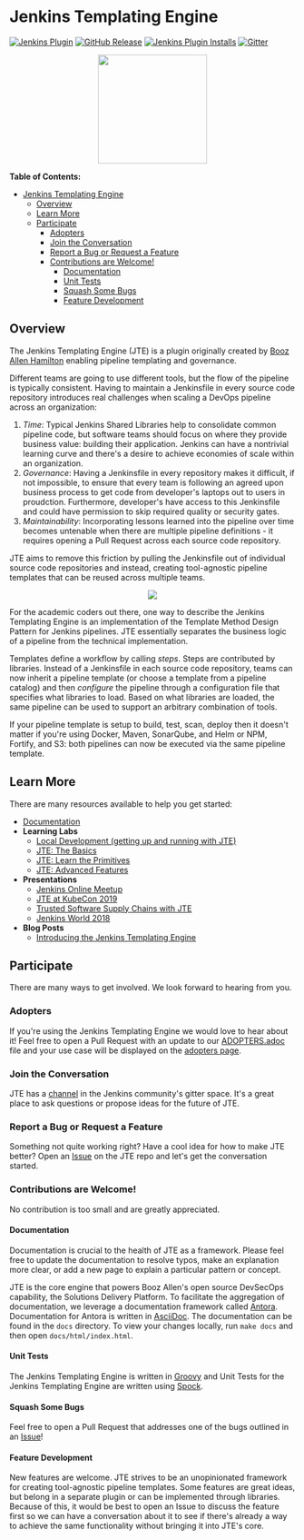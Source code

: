 # Jenkins Templating Engine

[![Jenkins Plugin](https://img.shields.io/jenkins/plugin/v/templating-engine.svg)](https://plugins.jenkins.io/templating-engine)
[![GitHub Release](https://img.shields.io/github/v/release/jenkinsci/templating-engine-plugin.svg?label=release)](https://github.com/jenkinsci/templating-engine-plugin/releases/latest)
[![Jenkins Plugin Installs](https://img.shields.io/jenkins/plugin/i/templating-engine.svg?color=blue)](https://plugins.jenkins.io/templating-engine)
[![Gitter](https://badges.gitter.im/jenkinsci/templating-engine-plugin.svg)](https://gitter.im/jenkinsci/templating-engine-plugin)

<div align="center">
   <img src="docs/modules/ROOT/images/jte.png" width="192">
</div>

**Table of Contents:**
- [Jenkins Templating Engine](#jenkins-templating-engine)
  - [Overview](#overview)
  - [Learn More](#learn-more)
  - [Participate](#participate)
    - [Adopters](#adopters)
    - [Join the Conversation](#join-the-conversation)
    - [Report a Bug or Request a Feature](#report-a-bug-or-request-a-feature)
    - [Contributions are Welcome!](#contributions-are-welcome)
      - [Documentation](#documentation)
      - [Unit Tests](#unit-tests)
      - [Squash Some Bugs](#squash-some-bugs)
      - [Feature Development](#feature-development)

## Overview

The Jenkins Templating Engine (JTE) is a plugin originally created by [Booz Allen Hamilton](https://www.boozallen.com/) enabling pipeline templating and governance.  

Different teams are going to use different tools, but the flow of the pipeline is typically consistent. Having to maintain a Jenkinsfile in every source code repository introduces real challenges when scaling a DevOps pipeline across an organization: 

1. *Time*:  Typical Jenkins Shared Libraries help to consolidate common pipeline code, but software teams should focus on where they provide business value: building their application.  Jenkins can have a nontrivial learning curve and there's a desire to achieve economies of scale within an organization. 
2. *Governance*: Having a Jenkinsfile in every repository makes it difficult, if not impossible, to ensure that every team is following an agreed upon business process to get code from developer's laptops out to users in proudction.  Furthermore, developer's have access to this Jenkinsfile and could have permission to skip required quality or security gates. 
3. *Maintainability*:  Incorporating lessons learned into the pipeline over time becomes untenable when there are multiple pipeline definitions - it requires opening a Pull Request across each source code repository. 

JTE aims to remove this friction by pulling the Jenkinsfile out of individual source code repositories and instead, creating tool-agnostic pipeline templates that can be reused across multiple teams. 

<div align="center">
   <img src="docs/modules/ROOT/images/jte.gif">
</div>

For the academic coders out there, one way to describe the Jenkins Templating Engine is an implementation of the Template Method Design Pattern for Jenkins pipelines.  JTE essentially separates the business logic of a pipeline from the technical implementation.  

Templates define a workflow by calling *steps*.  Steps are contributed by libraries. Instead of a Jenkinsfile in each source code repository, teams can now inherit a pipeline template (or choose a template from a pipeline catalog) and then *configure* the pipeline through a configuration file that specifies what libraries to load.  Based on what libraries are loaded, the same pipeline can be used to support an arbitrary combination of tools.  

If your pipeline template is setup to build, test, scan, deploy then it doesn't matter if you're using Docker, Maven, SonarQube, and Helm or NPM, Fortify, and S3: both pipelines can now be executed via the same pipeline template. 

## Learn More

There are many resources available to help you get started: 

- [Documentation](https://boozallen.github.io/sdp-docs/jte/1.7.1/index.html)
- **Learning Labs**
  - [Local Development (getting up and running with JTE)](https://boozallen.github.io/sdp-docs/learning-labs/1/local-development/index.html)
  - [JTE: The Basics](https://boozallen.github.io/sdp-docs/learning-labs/1/jte-the-basics/index.html)
  - [JTE: Learn the Primitives](https://boozallen.github.io/sdp-docs/learning-labs/1/jte-primitives/index.html)
  - [JTE: Advanced Features](https://boozallen.github.io/sdp-docs/learning-labs/1/jte-advanced-features/index.html)
- **Presentations**
  - [Jenkins Online Meetup](https://www.youtube.com/watch?v=pz_kPpb9C1w&feature=youtu.be)
  - [JTE at KubeCon 2019](https://www.youtube.com/watch?v=OClSwxhsspA)
  - [Trusted Software Supply Chains with JTE](https://www.youtube.com/watch?v=TMxUAi3XXOg&list=PLj6h78yzYM2MGKo_LNRA-lhxlNXwiDJDT&index=5&t=0s)
  - [Jenkins World 2018](https://www.youtube.com/watch?v=BM9Vmsh2iMI)
- **Blog Posts**
  - [Introducing the Jenkins Templating Engine](https://jenkins.io/blog/2019/05/09/templating-engine/)


## Participate 

There are many ways to get involved. We look forward to hearing from you. 

### Adopters 

If you're using the Jenkins Templating Engine we would love to hear about it!  Feel free to open a Pull Request with an update to our [ADOPTERS.adoc](https://github.com/jenkinsci/templating-engine-plugin/blob/master/docs/modules/ROOT/pages/ADOPTERS.adoc) file and your use case will be displayed on the [adopters page](https://boozallen.github.io/sdp-docs/jte/1.5.2/ADOPTERS.html). 

### Join the Conversation

JTE has a [channel](https://gitter.im/jenkinsci/templating-engine-plugin) in the Jenkins community's gitter space.  It's a great place to ask questions or propose ideas for the future of JTE. 

### Report a Bug or Request a Feature 

Something not quite working right?  Have a cool idea for how to make JTE better?  Open an [Issue](https://github.com/jenkinsci/templating-engine-plugin/issues) on the JTE repo and let's get the conversation started. 

### Contributions are Welcome! 

No contribution is too small and are greatly appreciated.

#### Documentation 

Documentation is crucial to the health of JTE as a framework.  Please feel free to update the documentation to resolve typos, make an explanation more clear, or add a new page to explain a particular pattern or concept.

JTE is the core engine that powers Booz Allen's open source DevSecOps capability, the Solutions Delivery Platform.  To facilitate the aggregation of documentation, we leverage a documentation framework called [Antora](https://antora.org/). Documentation for Antora is written in [AsciiDoc](https://asciidoctor.org/). The documentation can be found in the ``docs`` directory.  To view your changes locally, run ``make docs`` and then open ``docs/html/index.html``. 

#### Unit Tests

The Jenkins Templating Engine is written in [Groovy](https://groovy-lang.org/) and Unit Tests for the Jenkins Templating Engine are written using [Spock](http://spockframework.org/spock/docs/1.3/all_in_one.html). 

#### Squash Some Bugs 

Feel free to open a Pull Request that addresses one of the bugs outlined in an [Issue](https://github.com/jenkinsci/templating-engine-plugin/issues)! 

#### Feature Development 

New features are welcome. JTE strives to be an unopinionated framework for creating tool-agnostic pipeline templates.  Some features are great ideas, but belong in a separate plugin or can be implemented through libraries.  Because of this, it would be best to open an Issue to discuss the feature first so we can have a conversation about it to see if there's already a way to achieve the same functionality without bringing it into JTE's core. 
